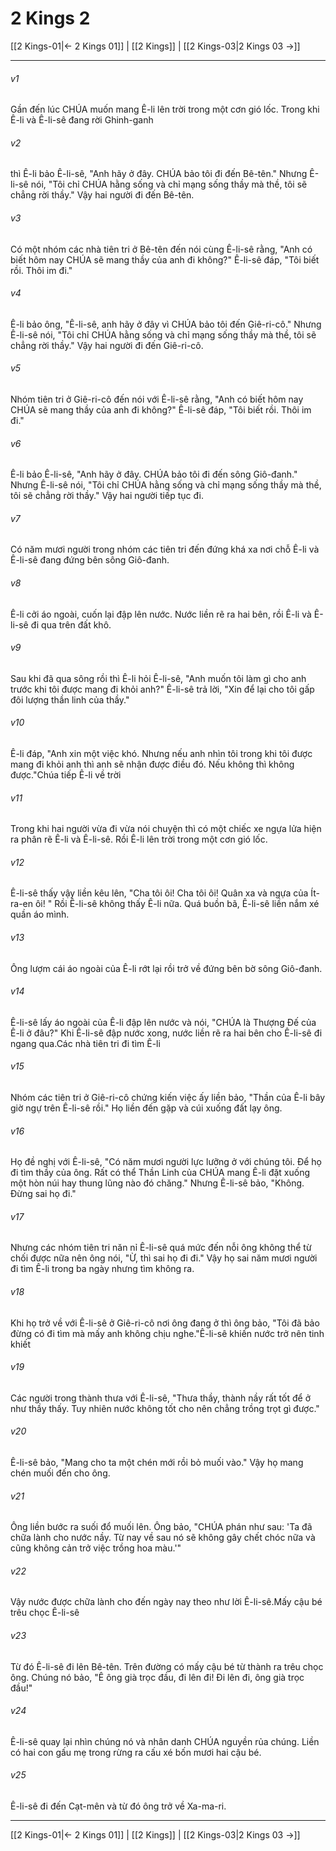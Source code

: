 # 2 Kings 2

[[2 Kings-01|← 2 Kings 01]] | [[2 Kings]] | [[2 Kings-03|2 Kings 03 →]]
***



###### v1 
Gần đến lúc CHÚA muốn mang Ê-li lên trời trong một cơn gió lốc. Trong khi Ê-li và Ê-li-sê đang rời Ghinh-ganh 

###### v2 
thì Ê-li bảo Ê-li-sê, "Anh hãy ở đây. CHÚA bảo tôi đi đến Bê-tên." Nhưng Ê-li-sê nói, "Tôi chỉ CHÚA hằng sống và chỉ mạng sống thầy mà thề, tôi sẽ chẳng rời thầy." Vậy hai người đi đến Bê-tên. 

###### v3 
Có một nhóm các nhà tiên tri ở Bê-tên đến nói cùng Ê-li-sê rằng, "Anh có biết hôm nay CHÚA sẽ mang thầy của anh đi không?" Ê-li-sê đáp, "Tôi biết rồi. Thôi im đi." 

###### v4 
Ê-li bảo ông, "Ê-li-sê, anh hãy ở đây vì CHÚA bảo tôi đến Giê-ri-cô." Nhưng Ê-li-sê nói, "Tôi chỉ CHÚA hằng sống và chỉ mạng sống thầy mà thề, tôi sẽ chẳng rời thầy." Vậy hai người đi đến Giê-ri-cô. 

###### v5 
Nhóm tiên tri ở Giê-ri-cô đến nói với Ê-li-sê rằng, "Anh có biết hôm nay CHÚA sẽ mang thầy của anh đi không?" Ê-li-sê đáp, "Tôi biết rồi. Thôi im đi." 

###### v6 
Ê-li bảo Ê-li-sê, "Anh hãy ở đây. CHÚA bảo tôi đi đến sông Giô-đanh." Nhưng Ê-li-sê nói, "Tôi chỉ CHÚA hằng sống và chỉ mạng sống thầy mà thề, tôi sẽ chẳng rời thầy." Vậy hai người tiếp tục đi. 

###### v7 
Có năm mươi người trong nhóm các tiên tri đến đứng khá xa nơi chỗ Ê-li và Ê-li-sê đang đứng bên sông Giô-đanh. 

###### v8 
Ê-li cởi áo ngoài, cuốn lại đập lên nước. Nước liền rẽ ra hai bên, rồi Ê-li và Ê-li-sê đi qua trên đất khô. 

###### v9 
Sau khi đã qua sông rồi thì Ê-li hỏi Ê-li-sê, "Anh muốn tôi làm gì cho anh trước khi tôi được mang đi khỏi anh?" Ê-li-sê trả lời, "Xin để lại cho tôi gấp đôi lượng thần linh của thầy." 

###### v10 
Ê-li đáp, "Anh xin một việc khó. Nhưng nếu anh nhìn tôi trong khi tôi được mang đi khỏi anh thì anh sẽ nhận được điều đó. Nếu không thì không được."Chúa tiếp Ê-li về trời 

###### v11 
Trong khi hai người vừa đi vừa nói chuyện thì có một chiếc xe ngựa lửa hiện ra phân rẽ Ê-li và Ê-li-sê. Rồi Ê-li lên trời trong một cơn gió lốc. 

###### v12 
Ê-li-sê thấy vậy liền kêu lên, "Cha tôi ôi! Cha tôi ôi! Quân xa và ngựa của Ít-ra-en ôi! " Rồi Ê-li-sê không thấy Ê-li nữa. Quá buồn bã, Ê-li-sê liền nắm xé quần áo mình. 

###### v13 
Ông lượm cái áo ngoài của Ê-li rớt lại rồi trở về đứng bên bờ sông Giô-đanh. 

###### v14 
Ê-li-sê lấy áo ngoài của Ê-li đập lên nước và nói, "CHÚA là Thượng Đế của Ê-li ở đâu?" Khi Ê-li-sê đập nước xong, nước liền rẽ ra hai bên cho Ê-li-sê đi ngang qua.Các nhà tiên tri đi tìm Ê-li 

###### v15 
Nhóm các tiên tri ở Giê-ri-cô chứng kiến việc ấy liền bảo, "Thần của Ê-li bây giờ ngự trên Ê-li-sê rồi." Họ liền đến gặp và cúi xuống đất lạy ông. 

###### v16 
Họ đề nghị với Ê-li-sê, "Có năm mươi người lực lưỡng ở với chúng tôi. Để họ đi tìm thầy của ông. Rất có thể Thần Linh của CHÚA mang Ê-li đặt xuống một hòn núi hay thung lũng nào đó chăng." Nhưng Ê-li-sê bảo, "Không. Đừng sai họ đi." 

###### v17 
Nhưng các nhóm tiên tri năn nỉ Ê-li-sê quá mức đến nỗi ông không thể từ chối được nữa nên ông nói, "Ừ, thì sai họ đi đi." Vậy họ sai năm mươi người đi tìm Ê-li trong ba ngày nhưng tìm không ra. 

###### v18 
Khi họ trở về với Ê-li-sê ở Giê-ri-cô nơi ông đang ở thì ông bảo, "Tôi đã bảo đừng có đi tìm mà mấy anh không chịu nghe."Ê-li-sê khiến nước trở nên tinh khiết 

###### v19 
Các người trong thành thưa với Ê-li-sê, "Thưa thầy, thành nầy rất tốt để ở như thầy thấy. Tuy nhiên nước không tốt cho nên chẳng trồng trọt gì được." 

###### v20 
Ê-li-sê bảo, "Mang cho ta một chén mới rồi bỏ muối vào." Vậy họ mang chén muối đến cho ông. 

###### v21 
Ông liền bước ra suối đổ muối lên. Ông bảo, "CHÚA phán như sau: 'Ta đã chữa lành cho nước nầy. Từ nay về sau nó sẽ không gây chết chóc nữa và cũng không cản trở việc trồng hoa màu.'" 

###### v22 
Vậy nước được chữa lành cho đến ngày nay theo như lời Ê-li-sê.Mấy cậu bé trêu chọc Ê-li-sê 

###### v23 
Từ đó Ê-li-sê đi lên Bê-tên. Trên đường có mấy cậu bé từ thành ra trêu chọc ông. Chúng nó bảo, "Ê ông già trọc đầu, đi lên đi! Đi lên đi, ông già trọc đầu!" 

###### v24 
Ê-li-sê quay lại nhìn chúng nó và nhân danh CHÚA nguyền rủa chúng. Liền có hai con gấu mẹ trong rừng ra cấu xé bốn mươi hai cậu bé. 

###### v25 
Ê-li-sê đi đến Cạt-mên và từ đó ông trở về Xa-ma-ri.

***
[[2 Kings-01|← 2 Kings 01]] | [[2 Kings]] | [[2 Kings-03|2 Kings 03 →]]
